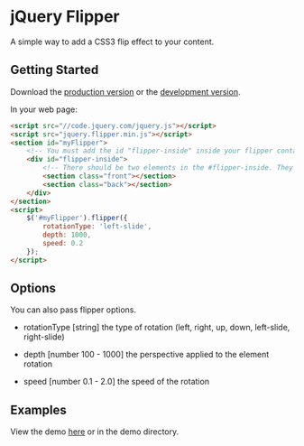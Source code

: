 # jQuery Flipper

A simple way to add a CSS3 flip effect to your content.

## Getting Started
Download the [production version](https://raw.github.com/cameronjroe/jquery-flipper/master/dist/flipper.min.js) or the [development version](https://raw.github.com/cameronjroe/jquery-flipper/master/dist/flipper.js).

In your web page:

```html
<script src="//code.jquery.com/jquery.js"></script>
<script src="jquery.flipper.min.js"></script>
<section id="myFlipper">
    <!-- You must add the id "flipper-inside" inside your flipper container. -->
    <div id="flipper-inside">
        <!-- There should be two elements in the #flipper-inside. They can have any class or id you choose. -->
        <section class="front"></section>
        <section class="back"></section>
    </div>
</section>
<script>
    $('#myFlipper').flipper({
        rotationType: 'left-slide',
        depth: 1000,
        speed: 0.2
    });
</script>
```

## Options
You can also pass flipper options.

- rotationType [string] the type of rotation (left, right, up, down, left-slide, right-slide)

- depth [number 100 - 1000] the perspective applied to the element rotation

- speed [number 0.1 - 2.0] the speed of the rotation

## Examples
View the demo [here](http://cameronjroe.github.io/jquery-flipper) or in the demo directory.
